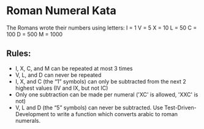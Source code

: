 # Roman Numeral Kata

The Romans wrote their numbers using letters:
 I = 1
 V = 5
 X = 10
 L = 50
 C = 100
 D = 500
 M = 1000

Rules:
--
- I, X, C, and M can be repeated at most 3 times
- V, L, and D can never be repeated
- I, X, and C (the “1” symbols) can only be subtracted from the next 2 highest values (IV and IX, but not IC)
- Only one subtraction can be made per numeral ('XC' is allowed, 'XXC' is not)
- V, L and D (the “5” symbols) can never be subtracted.
Use Test-Driven-Development to write a function which converts arabic to roman numerals.
